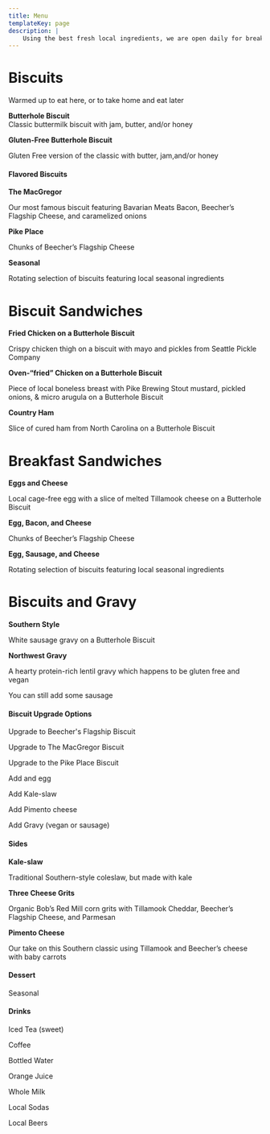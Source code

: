 ```yaml
---
title: Menu
templateKey: page
description: |
    Using the best fresh local ingredients, we are open daily for breakfast. Our restaurant menu features buttermilk biscuits, breakfast sandwiches, biscuits and gravy and many other southern favorites including vegan, vegetarian and gluten free options. Missed breakfast? Try our newest fried chicken sandwich or a crab melt for lunch.
---
```

<div class="menu">
<div class="row">
  <div class="col col-6 col-small-6 col-tiny-6">
    <h1>Biscuits</h1>
    <p>Warmed up to eat here, or to take home and eat later</p>
    <div class="row">
      <div class="col col-9 col-small-9 col-tiny-9">
        <p>
         <strong>Butterhole Biscuit</strong> <br />
         Classic buttermilk biscuit with jam, butter, and/or honey
        </p>
      </div>
      <div class="col col-3 col-small-3 col-tiny-3">
      <!-- <p>$3.50</p> -->
        <p></p>
      </div>
    </div>
    <div class="row">
      <div class="col col-9 col-small-9 col-tiny-9">
        <p>
          <strong>Gluten-Free Butterhole Biscuit</strong>
        </p>
        <p>Gluten Free version of the classic with butter, jam,and/or honey</p>
      </div>
      <div class="col col-3 col-small-3 col-tiny-3">
      <!-- <p>$4.50</p> -->
        <p></p>
      </div>
    </div>
  </div>
  <div class="col col-6 col-small-6 col-tiny-6">
    <h4>Flavored Biscuits</h4>
    <div class="row">
      <div class="col col-9 col-small-9 col-tiny-9">
        <p>
          <strong>The MacGregor<br></strong>
        </p>
        <p>Our most famous biscuit featuring Bavarian Meats Bacon, Beecher’s Flagship Cheese, and caramelized onions</p>
      </div>
      <div class="col col-3 col-small-3 col-tiny-3">
        <p></p>
      </div>
    </div>
    <div class="row">
      <div class="col col-9 col-small-9 col-tiny-9">
        <p>
          <strong>Pike Place</strong>
        </p>
        <p>Chunks of Beecher’s Flagship Cheese</p>
      </div>
      <div class="col col-3 col-small-3 col-tiny-3">
        <p></p>
      </div>
    </div>
    <div class="row">
      <div class="col col-9 col-small-9 col-tiny-9">
        <p>
          <strong>Seasonal</strong>
        </p>
        <p>Rotating selection of biscuits featuring local seasonal ingredients</p>
      </div>
      <div class="col col-3 col-small-3 col-tiny-3">
        <p></p>
      </div>
    </div>
  </div>
</div>
<div class="row">
  <div class="col col-6 col-small-6 col-tiny-6">
    <h1>Biscuit Sandwiches</h1>
    <div class="row">
      <div class="col col-9 col-small-9 col-tiny-9">
        <p>
          <strong>Fried Chicken on a Butterhole Biscuit<br></strong>
        </p>
        <p>Crispy chicken thigh on a biscuit with mayo and pickles from Seattle Pickle Company
        </p>
      </div>
      <div class="col col-3 col-small-3 col-tiny-3">
        <p></p>
      </div>
    </div>
    <div class="row">
      <div class="col col-9 col-small-9 col-tiny-9">
        <p>
          <strong>Oven-“fried” Chicken on a Butterhole Biscuit<br></strong>
        </p>
        <p>Piece of local boneless breast with Pike Brewing Stout mustard, pickled onions, &amp; micro arugula on a Butterhole
          Biscuit
        </p>
      </div>
      <div class="col col-3 col-small-3 col-tiny-3">
        <p></p>
      </div>
    </div>
    <div class="row">
      <div class="col col-9 col-small-9 col-tiny-9">
        <p>
          <strong>Country Ham</strong>
        </p>
        <p>Slice of cured ham from North Carolina on a Butterhole Biscuit</p>
      </div>
      <div class="col col-3 col-small-3 col-tiny-3">
        <p></p>
      </div>
    </div>
  </div>
  <div class="col col-6 col-small-6 col-tiny-6">
    <h1>Breakfast Sandwiches</h1>
    <div class="row">
      <div class="col col-9 col-small-9 col-tiny-9">
        <p>
          <strong>Eggs and Cheese</strong>
        </p>
        <p>Local cage-free egg with a slice of melted Tillamook cheese on a Butterhole Biscuit</p>
      </div>
      <div class="col col-3 col-small-3 col-tiny-3">
        <p></p>
      </div>
    </div>
    <div class="row">
      <div class="col col-9 col-small-9 col-tiny-9">
        <p>
          <strong>Egg, Bacon, and Cheese</strong>
        </p>
        <p>Chunks of Beecher’s Flagship Cheese</p>
      </div>
      <div class="col col-3 col-small-3 col-tiny-3">
        <p></p>
      </div>
    </div>
    <div class="row">
      <div class="col col-9 col-small-9 col-tiny-9">
        <p>
          <strong>Egg, Sausage, and Cheese</strong>
        </p>
        <p>Rotating selection of biscuits featuring local seasonal ingredients</p>
      </div>
      <div class="col col-3 col-small-3 col-tiny-3">
        <p></p>
      </div>
    </div>
  </div>
</div>
<div class="row">
  <div class="col col-6 col-small-6 col-tiny-6">
    <h1>Biscuits and Gravy</h1>
    <div class="row">
      <div class="col col-9 col-small-9 col-tiny-9">
        <p>
          <strong>Southern Style<br></strong>
        </p>
        <p>White sausage gravy on a Butterhole Biscuit</p>
      </div>
      <div class="col col-3 col-small-3 col-tiny-3">
        <p></p>
      </div>
    </div>
    <div class="row">
      <div class="col col-9 col-small-9 col-tiny-9">
        <p>
          <strong>Northwest Gravy<br></strong>
        </p>
        <p>A hearty protein-rich lentil gravy which happens to be gluten free and vegan</p>
      </div>
      <div class="col col-3 col-small-3 col-tiny-3">
        <p></p>
      </div>
    </div>
    <div class="row">
      <div class="col col-9 col-small-9 col-tiny-9">
        <p>You can still add some sausage</p>
      </div>
      <div class="col col-3 col-small-3 col-tiny-3">
        <p></p>
      </div>
    </div>
  </div>
  <div class="col col-6 col-small-6 col-tiny-6">
    <h4>Biscuit Upgrade Options</h4>
    <div class="row">
      <div class="col col-9 col-small-9 col-tiny-9">
        <p>Upgrade to Beecher's Flagship Biscuit</p>
      </div>
      <div class="col col-3 col-small-3 col-tiny-3">
        <p></p>
      </div>
    </div>
    <div class="row">
      <div class="col col-9 col-small-9 col-tiny-9">
        <p>Upgrade to The MacGregor Biscuit</p>
      </div>
      <div class="col col-3 col-small-3 col-tiny-3">
        <p></p>
      </div>
    </div>
    <div class="row">
      <div class="col col-9 col-small-9 col-tiny-9">
        <p>Upgrade to the Pike Place Biscuit</p>
      </div>
      <div class="col col-3 col-small-3 col-tiny-3">
        <p></p>
      </div>
    </div>
    <div class="row">
      <div class="col col-9 col-small-9 col-tiny-9">
        <p>Add and egg</p>
      </div>
      <div class="col col-3 col-small-3 col-tiny-3">
        <p></p>
      </div>
    </div>
    <div class="row">
      <div class="col col-9 col-small-9 col-tiny-9">
        <p>Add Kale-slaw</p>
      </div>
      <div class="col col-3 col-small-3 col-tiny-3">
        <p></p>
      </div>
    </div>
    <div class="row">
      <div class="col col-9 col-small-9 col-tiny-9">
        <p>Add Pimento cheese</p>
      </div>
      <div class="col col-3 col-small-3 col-tiny-3">
        <p></p>
      </div>
    </div>
    <div class="row">
      <div class="col col-9 col-small-9 col-tiny-9">
        <p>Add Gravy (vegan or sausage)</p>
      </div>
      <div class="col col-3 col-small-3 col-tiny-3">
        <p></p>
      </div>
    </div>
  </div>
</div>
<div class="row">
  <div class="col col-6 col-small-6 col-tiny-6">
    <h4>Sides</h4>
    <div class="row">
      <div class="col col-9 col-small-9">
        <p>
          <strong>Kale-slaw<br></strong>
        </p>
        <p>Traditional Southern-style coleslaw, but made with kale</p>
      </div>
      <div class="col col-3 col-small-3">
        <p></p>
      </div>
    </div>
    <div class="row">
      <div class="col col-9 col-small-9 col-tiny-9">
        <p>
          <strong>Three Cheese Grits</strong>
        </p>
        <p>Organic Bob’s Red Mill corn grits with Tillamook Cheddar, Beecher’s Flagship Cheese, and Parmesan</p>
      </div>
      <div class="col col-3 col-small-3 col-tiny-3">
        <p></p>
      </div>
    </div>
    <div class="row">
      <div class="col col-9 col-small-9 col-tiny-9">
        <p>
          <strong>Pimento Cheese</strong>
        </p>
        <p>Our take on this Southern classic using Tillamook and Beecher’s cheese with baby carrots</p>
      </div>
      <div class="col col-3 col-small-3 col-tiny-3">
        <p></p>
      </div>
    </div>
  </div>
  <div class="col col-6 col-small-6 col-tiny-6">
    <h4>Dessert</h4>
    <p>Seasonal</p>
    <h4>Drinks</h4>
    <div class="row">
      <div class="col col-9 col-small-9 col-tiny-9">
        <p>Iced Tea (sweet)</p>
      </div>
      <div class="col col-3 col-small-3 col-tiny-3">
        <p></p>
      </div>
    </div>
    <div class="row">
      <div class="col col-9 col-small-9 col-tiny-9">
        <p>Coffee</p>
      </div>
      <div class="col col-3 col-small-3 col-tiny-3">
        <p></p>
      </div>
    </div>
    <div class="row">
      <div class="col col-9 col-small-9 col-tiny-9">
        <p>Bottled Water</p>
      </div>
      <div class="col col-3 col-small-3 col-tiny-3">
        <p></p>
      </div>
    </div>
    <div class="row">
      <div class="col col-9 col-small-9 col-tiny-9">
        <p>Orange Juice</p>
      </div>
      <div class="col col-3 col-small-3 col-tiny-3">
        <p></p>
      </div>
    </div>
    <div class="row">
      <div class="col col-9 col-small-9 col-tiny-9">
        <p>Whole Milk</p>
      </div>
      <div class="col col-3 col-small-3 col-tiny-3">
        <p></p>
      </div>
    </div>
    <div class="row">
      <div class="col col-9 col-small-9 col-tiny-9">
        <p>Local Sodas</p>
        <p>Local Beers</p>
      </div>
      <div class="col col-3 col-small-3 col-tiny-3">
        <p></p>
      </div>
    </div>
  </div>
</div>
</div>
